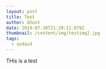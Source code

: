 ```yaml
---
layout: post
title: Test
author: Ghost
date: 2019-07-30T21:29:11.079Z
thumbnail: /content/img/testimg2.jpg
tags:
  - asdasd
---
```

THis is a test
